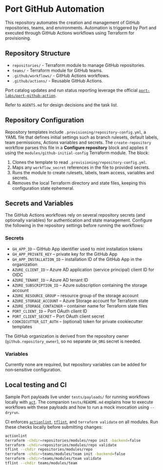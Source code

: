 # Port GitHub Automation

This repository automates the creation and management of GitHub repositories, teams, and environments. Automation is triggered by Port and executed through GitHub Actions workflows using Terraform for provisioning.

## Repository Structure
- `repositories/` - Terraform module to manage GitHub repositories.
- `teams/` - Terraform module for GitHub teams.
- `.github/workflows/` - GitHub Actions workflows.
- `.github/actions/` - Reusable GitHub Actions.

Port catalog updates and run status reporting leverage the official [`port-labs/port-github-action`](https://github.com/port-labs/port-github-action).

Refer to `AGENTS.md` for design decisions and the task list.

## Repository Configuration

Repository templates include `.provisioning/repository-config.yml`, a YAML file
that defines initial settings such as branch rulesets, default labels, team
permissions, Actions variables and secrets. The `create-repository` workflow
parses this file in a **Configure repository** block and applies it using the
`modules/github-initial-config` Terraform module. The block:

1. Clones the template to read `.provisioning/repository-config.yml`.
2. Maps any `workflow_secret` references in the file to provided secrets.
3. Runs the module to create rulesets, labels, team access, variables and
   secrets.
4. Removes the local Terraform directory and state files, keeping this
   configuration state ephemeral.

## Secrets and Variables

The GitHub Actions workflows rely on several repository secrets (and
optionally variables) for authentication and state management. Configure
the following in the repository settings before running the workflows:

### Secrets

- `GH_APP_ID` – GitHub App identifier used to mint installation tokens
- `GH_APP_PRIVATE_KEY` – private key for the GitHub App
- `GH_APP_INSTALLATION_ID` – installation ID of the GitHub App in the organization
- `AZURE_CLIENT_ID` – Azure AD application (service principal) client ID for OIDC
- `AZURE_TENANT_ID` – Azure AD tenant ID
- `AZURE_SUBSCRIPTION_ID` – Azure subscription containing the storage account
- `AZURE_RESOURCE_GROUP` – resource group of the storage account
- `AZURE_STORAGE_ACCOUNT` – Azure Storage account for Terraform state
- `AZURE_STORAGE_CONTAINER` – container name for Terraform state files
- `PORT_CLIENT_ID` – Port OAuth client ID
- `PORT_CLIENT_SECRET` – Port OAuth client secret
- `COOKIECUTTER_GIT_AUTH` – (optional) token for private cookiecutter templates

The GitHub organization is derived from the repository owner (`github.repository_owner`), so no separate `GH_ORG` secret is needed.

### Variables

Currently none are required, but repository variables can be added for
non‑sensitive configuration.

## Local testing and CI

Sample Port payloads live under `tests/payloads/` for running workflows
locally with [`act`](https://github.com/nektos/act). The companion
`tests/README.md` explains how to execute workflows with these payloads
and how to run a mock invocation using `--dryrun`.

CI enforces [`actionlint`](https://github.com/rhysd/actionlint),
[`tflint`](https://github.com/terraform-linters/tflint), and
`terraform validate` on all modules. Run these checks locally before
submitting changes:

```bash
actionlint
terraform -chdir=repositories/modules/repo init -backend=false
terraform -chdir=repositories/modules/repo validate
tflint --chdir repositories/modules/repo
terraform -chdir=teams/modules/team init -backend=false
terraform -chdir=teams/modules/team validate
tflint --chdir teams/modules/team
```


